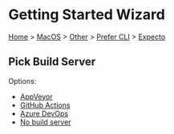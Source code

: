 <!--
GENERATED FILE - DO NOT EDIT
This file was generated by [MarkdownSnippets](https://github.com/SimonCropp/MarkdownSnippets).
Source File: /docs/mdsource/wiz/MacOS_Other_Cli_Expecto.source.md
To change this file edit the source file and then run MarkdownSnippets.
-->

# Getting Started Wizard

[Home](/docs/wiz/readme.md) > [MacOS](MacOS.md) > [Other](MacOS_Other.md) > [Prefer CLI](MacOS_Other_Cli.md) > [Expecto](MacOS_Other_Cli_Expecto.md)

## Pick Build Server

Options:
 * [AppVeyor](MacOS_Other_Cli_Expecto_AppVeyor.md)
 * [GitHub Actions](MacOS_Other_Cli_Expecto_GitHubActions.md)
 * [Azure DevOps](MacOS_Other_Cli_Expecto_AzureDevOps.md)
 * [No build server](MacOS_Other_Cli_Expecto_None.md)
